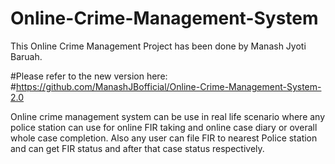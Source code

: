 # Online-Crime-Management-System
This Online Crime Management Project has been done by Manash Jyoti Baruah.

#Please refer to the new version here: 
#https://github.com/ManashJBofficial/Online-Crime-Management-System-2.0

Online crime management system can be use in real life scenario where any police station can use for online FIR taking and online case diary or overall whole case completion.
Also any user can file FIR to nearest Police station and can get FIR status and after that case status respectively.


 
